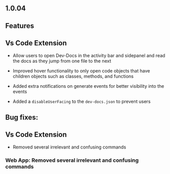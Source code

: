 ## 1.0.04

## Features

## Vs Code Extension

* Allow users to open Dev-Docs in the activity bar and sidepanel and read the docs as they jump from one file to the next

* Improved hover functionality to only open code objects that have children objects such as classes, methods, and functions

* Added extra notifications on generate events for better visibility into the events

* Added a `disableUserFacing` to the `dev-docs.json` to prevent users

## Bug fixes:

## Vs Code Extension

* Removed several irrelevant and confusing commands

### Web App: Removed several irrelevant and confusing commands
